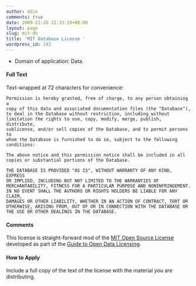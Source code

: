 ```yaml
---
author: ddie
comments: true
date: 2009-12-20 12:33:19+00:00
layout: page
slug: mit-db
title: 'MIT Database License '
wordpress_id: 143
---
```


 * Domain of application: Data.

#### Full Text 

Text-wrapped at 72 characters for convenience:

    Permission is hereby granted, free of charge, to any person obtaining a
    copy of this data and associated documentation files (the "Database"),
    to deal in the Database without restriction, including without
    limitation the rights to use, copy, modify, merge, publish, distribute,
    sublicense, and/or sell copies of the Database, and to permit persons to
    whom the Database is furnished to do so, subject to the following
    conditions:
    
    The above notice and this permission notice shall be included in all
    copies or substantial portions of the Database.
    
    THE DATABASE IS PROVIDED "AS IS", WITHOUT WARRANTY OF ANY KIND, EXPRESS
    OR IMPLIED, INCLUDING BUT NOT LIMITED TO THE WARRANTIES OF
    MERCHANTABILITY, FITNESS FOR A PARTICULAR PURPOSE AND NONINFRINGEMENT.
    IN NO EVENT SHALL THE AUTHORS OR RIGHTS HOLDERS BE LIABLE FOR ANY CLAIM,
    DAMAGES OR OTHER LIABILITY, WHETHER IN AN ACTION OF CONTRACT, TORT OR
    OTHERWISE, ARISING FROM, OUT OF OR IN CONNECTION WITH THE DATABASE OR
    THE USE OR OTHER DEALINGS IN THE DATABASE.

#### Comments 

This license is straight-forward mod of the [MIT Open Source License](http://www.opensource.org/licenses/mit-license.php) developed as part of the [Guide to Open Data Licensing](http://www.okfn.org/wiki/OpenDataLicensing).

#### How to Apply 

Include a full copy of the text of the license with the material you are distributing.


